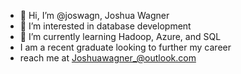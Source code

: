 - 👋 Hi, I’m @joswagn, Joshua Wagner
- 👀 I’m interested in database development
- 🌱 I’m currently learning Hadoop, Azure, and SQL
- I am a recent graduate looking to further my career
- reach me at Joshuawagner_@outlook.com

<!---
joswagn/joswagn is a ✨ special ✨ repository because its `README.md` (this file) appears on your GitHub profile.
You can click the Preview link to take a look at your changes.
--->
